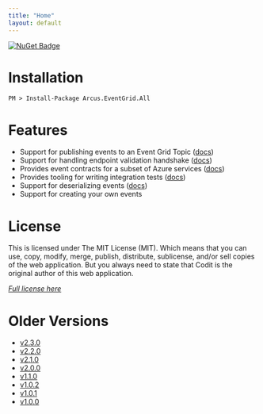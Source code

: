 ```yaml
---
title: "Home"
layout: default
---
```


[![NuGet Badge](https://buildstats.info/nuget/Arcus.EventGrid.All?packageVersion=2.4.0)](https://www.nuget.org/packages/Arcus.EventGrid.All/)

# Installation

```shell
PM > Install-Package Arcus.EventGrid.All
```

# Features

- Support for publishing events to an Event Grid Topic ([docs](features/publishing-events))
- Support for handling endpoint validation handshake ([docs](features/endpoint-validation))
- Provides event contracts for a subset of Azure services ([docs](features/azure-event-contracts))
- Provides tooling for writing integration tests ([docs](features/running-integration-tests))
- Support for deserializing events ([docs](features/deserializing-events))
- Support for creating your own events

# License
This is licensed under The MIT License (MIT). Which means that you can use, copy, modify, merge, publish, distribute, sublicense, and/or sell copies of the web application. But you always need to state that Codit is the original author of this web application.

*[Full license here](https://github.com/arcus-azure/arcus.eventgrid/blob/master/LICENSE)*

# Older Versions

- [v2.3.0](v2.3.0)
- [v2.2.0](v2.2.0)
- [v2.1.0](v2.1.0)
- [v2.0.0](v2.0.0)
- [v1.1.0](v1.1.0)
- [v1.0.2](v1.0.2)
- [v1.0.1](v1.0.1)
- [v1.0.0](v1.0.0)